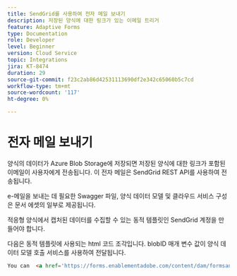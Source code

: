 ```yaml
---
title: SendGrid를 사용하여 전자 메일 보내기
description: 저장된 양식에 대한 링크가 있는 이메일 트리거
feature: Adaptive Forms
type: Documentation
role: Developer
level: Beginner
version: Cloud Service
topic: Integrations
jira: KT-8474
duration: 29
source-git-commit: f23c2ab86d42531113690df2e342c65060b5c7cd
workflow-type: tm+mt
source-wordcount: '117'
ht-degree: 0%

---
```


# 전자 메일 보내기

양식의 데이터가 Azure Blob Storage에 저장되면 저장된 양식에 대한 링크가 포함된 이메일이 사용자에게 전송됩니다. 이 전자 메일은 SendGrid REST API를 사용하여 전송됩니다.

e-메일을 보내는 데 필요한 Swagger 파일, 양식 데이터 모델 및 클라우드 서비스 구성은 문서 에셋의 일부로 제공됩니다.

적응형 양식에서 캡처된 데이터를 수집할 수 있는 동적 템플릿인 SendGrid 계정을 만들어야 합니다.


다음은 동적 템플릿에 사용되는 html 코드 조각입니다. blobID 매개 변수 값이 양식 데이터 모델 호출 서비스를 사용하여 전달됩니다.

```html
You can  <a href='https://forms.enablementadobe.com/content/dam/formsanddocuments/azureportalstorage/creditcardapplication/jcr:content?wcmmode=disabled&ampguid={{blobID}}'>access your application here</a> and complete it.
```


